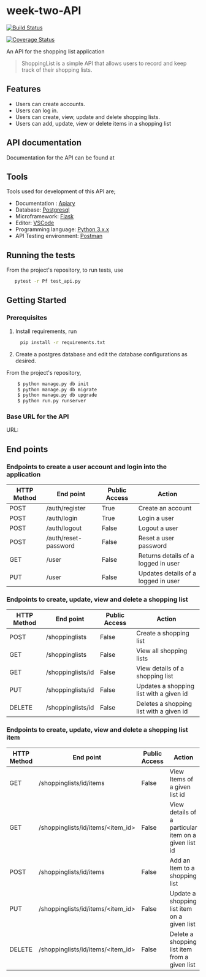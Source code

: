 # week-two-API
[![Build Status](https://travis-ci.org/daud1/week-two-API.png)](https://travis-ci.org/daud1/week-two-API)

[![Coverage Status](https://coveralls.io/repos/github/daud1/week-two-API/badge.svg?branch=alpha)](https://coveralls.io/github/daud1/week-two-API?branch=alpha)

An API for the shopping list application

> ShoppingList is a simple API that allows users to record and keep track of their shopping lists.

## Features
- Users can create accounts.
- Users can log in.
- Users can create, view, update and delete shopping lists. 
- Users can add, update, view or delete items in a shopping list

## API documentation

Documentation for the API can be found at 

## Tools
Tools used for development of this API are;
- Documentation : [Apiary](https://apiary.io/)
- Database: [Postgresql](https://www.postgresql.org)
- Microframework: [Flask](http://flask.pocoo.org/)
- Editor: [VSCode](https://code.visualstudio.com)
- Programming language: [Python 3.x.x](https://docs.python.org/3/)
- API Testing environment: [Postman](https://www.getpostman.com)

## Running the tests

From the project's repository, to run tests, use
```sh
   pytest -r Pf test_api.py 
 ``` 

## Getting Started
### Prerequisites
1. Install requirements, run 
```sh
     pip install -r requirements.txt
```
2. Create a postgres database and edit the database configurations as desired.

From the project's repository, 
```sh 
    $ python manage.py db init
    $ python manage.py db migrate
    $ python manage.py db upgrade
    $ python run.py runserver
 ```
### Base URL for the API
URL:

## End points
### Endpoints to create a user account and login into the application
HTTP Method|End point | Public Access|Action
-----------|----------|--------------|------
POST | /auth/register | True | Create an account
POST | /auth/login | True | Login a user
POST | /auth/logout | False | Logout a user
POST | /auth/reset-password | False | Reset a user password
GET | /user | False | Returns details of a logged in user
PUT | /user | False | Updates details of a logged in user
### Endpoints to create, update, view and delete a shopping list
HTTP Method|End point | Public Access|Action
-----------|----------|--------------|------
POST | /shoppinglists | False | Create a shopping list
GET | /shoppinglists | False | View all shopping lists
GET | /shoppinglists/id | False | View details of a shopping list
PUT | /shoppinglists/id | False | Updates a shopping list with a given id
DELETE | /shoppinglists/id | False | Deletes a shopping list with a given id
### Endpoints to create, update, view and delete a shopping list item
HTTP Method|End point | Public Access|Action
-----------|----------|--------------|------
GET | /shoppinglists/id/items | False | View Items of a given list id
GET | /shoppinglists/id/items/<item_id> | False | View details of a particular item on a given list id
POST | /shoppinglists/id/items | False | Add an Item to a shopping list
PUT | /shoppinglists/id/items/<item_id> | False | Update a shopping list item on a given list
DELETE | /shoppinglists/id/items/<item_id> | False | Delete a shopping list item from a given list
